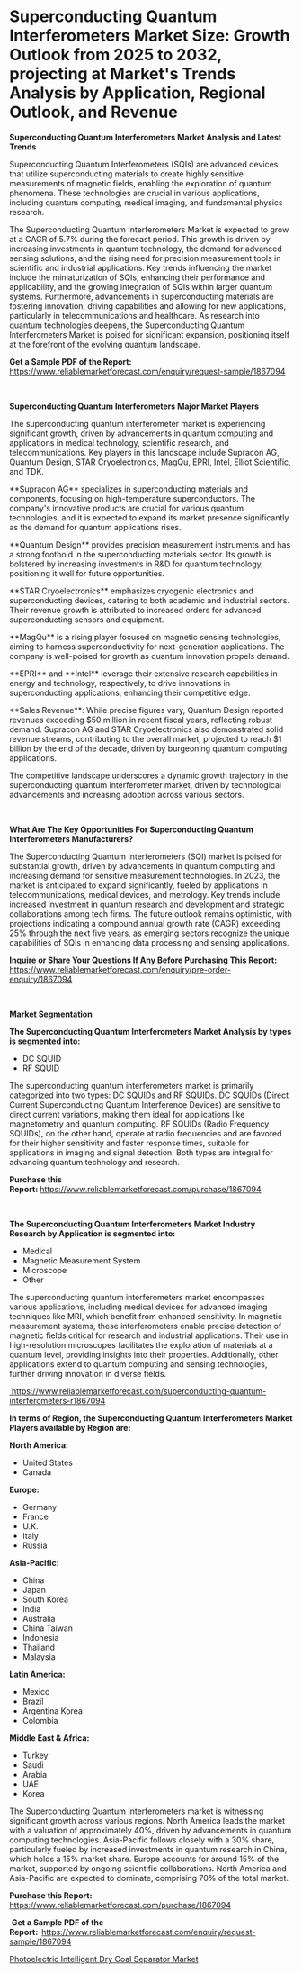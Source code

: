 <p><h1>Superconducting Quantum Interferometers Market Size: Growth Outlook from 2025 to 2032, projecting at Market's Trends Analysis by Application, Regional Outlook, and Revenue</h1></p><p><strong>Superconducting Quantum Interferometers Market Analysis and Latest Trends</strong></p>
<p><p>Superconducting Quantum Interferometers (SQIs) are advanced devices that utilize superconducting materials to create highly sensitive measurements of magnetic fields, enabling the exploration of quantum phenomena. These technologies are crucial in various applications, including quantum computing, medical imaging, and fundamental physics research.</p><p>The Superconducting Quantum Interferometers Market is expected to grow at a CAGR of 5.7% during the forecast period. This growth is driven by increasing investments in quantum technology, the demand for advanced sensing solutions, and the rising need for precision measurement tools in scientific and industrial applications. Key trends influencing the market include the miniaturization of SQIs, enhancing their performance and applicability, and the growing integration of SQIs within larger quantum systems. Furthermore, advancements in superconducting materials are fostering innovation, driving capabilities and allowing for new applications, particularly in telecommunications and healthcare. As research into quantum technologies deepens, the Superconducting Quantum Interferometers Market is poised for significant expansion, positioning itself at the forefront of the evolving quantum landscape.</p></p>
<p><strong>Get a Sample PDF of the Report:&nbsp;</strong> <a href="https://www.reliablemarketforecast.com/enquiry/request-sample/1867094?utm_campaign=3091&utm_medium=2&utm_source=Github&utm_content=ia&utm_term=12042025&utm_id=superconducting-quantum-interferometers">https://www.reliablemarketforecast.com/enquiry/request-sample/1867094</a></p>
<p>&nbsp;</p>
<p><strong>Superconducting Quantum Interferometers Major Market Players</strong></p>
<p><p>The superconducting quantum interferometer market is experiencing significant growth, driven by advancements in quantum computing and applications in medical technology, scientific research, and telecommunications. Key players in this landscape include Supracon AG, Quantum Design, STAR Cryoelectronics, MagQu, EPRI, Intel, Elliot Scientific, and TDK.</p><p>**Supracon AG** specializes in superconducting materials and components, focusing on high-temperature superconductors. The company's innovative products are crucial for various quantum technologies, and it is expected to expand its market presence significantly as the demand for quantum applications rises.</p><p>**Quantum Design** provides precision measurement instruments and has a strong foothold in the superconducting materials sector. Its growth is bolstered by increasing investments in R&D for quantum technology, positioning it well for future opportunities.</p><p>**STAR Cryoelectronics** emphasizes cryogenic electronics and superconducting devices, catering to both academic and industrial sectors. Their revenue growth is attributed to increased orders for advanced superconducting sensors and equipment.</p><p>**MagQu** is a rising player focused on magnetic sensing technologies, aiming to harness superconductivity for next-generation applications. The company is well-poised for growth as quantum innovation propels demand.</p><p>**EPRI** and **Intel** leverage their extensive research capabilities in energy and technology, respectively, to drive innovations in superconducting applications, enhancing their competitive edge.</p><p>**Sales Revenue**: While precise figures vary, Quantum Design reported revenues exceeding $50 million in recent fiscal years, reflecting robust demand. Supracon AG and STAR Cryoelectronics also demonstrated solid revenue streams, contributing to the overall market, projected to reach $1 billion by the end of the decade, driven by burgeoning quantum computing applications. </p><p>The competitive landscape underscores a dynamic growth trajectory in the superconducting quantum interferometer market, driven by technological advancements and increasing adoption across various sectors.</p></p>
<p>&nbsp;</p>
<p><strong>What Are The Key Opportunities For Superconducting Quantum Interferometers Manufacturers?</strong></p>
<p><p>The Superconducting Quantum Interferometers (SQI) market is poised for substantial growth, driven by advancements in quantum computing and increasing demand for sensitive measurement technologies. In 2023, the market is anticipated to expand significantly, fueled by applications in telecommunications, medical devices, and metrology. Key trends include increased investment in quantum research and development and strategic collaborations among tech firms. The future outlook remains optimistic, with projections indicating a compound annual growth rate (CAGR) exceeding 25% through the next five years, as emerging sectors recognize the unique capabilities of SQIs in enhancing data processing and sensing applications.</p></p>
<p><strong>Inquire or Share Your Questions If Any Before Purchasing This Report:</strong> <a href="https://www.reliablemarketforecast.com/enquiry/pre-order-enquiry/1867094?utm_campaign=3091&utm_medium=2&utm_source=Github&utm_content=ia&utm_term=12042025&utm_id=superconducting-quantum-interferometers">https://www.reliablemarketforecast.com/enquiry/pre-order-enquiry/1867094</a></p>
<p>&nbsp;</p>
<p><strong>Market Segmentation</strong></p>
<p><strong>The Superconducting Quantum Interferometers Market Analysis by types is segmented into:</strong></p>
<p><ul><li>DC SQUID</li><li>RF SQUID</li></ul></p>
<p><p>The superconducting quantum interferometers market is primarily categorized into two types: DC SQUIDs and RF SQUIDs. DC SQUIDs (Direct Current Superconducting Quantum Interference Devices) are sensitive to direct current variations, making them ideal for applications like magnetometry and quantum computing. RF SQUIDs (Radio Frequency SQUIDs), on the other hand, operate at radio frequencies and are favored for their higher sensitivity and faster response times, suitable for applications in imaging and signal detection. Both types are integral for advancing quantum technology and research.</p></p>
<p><strong>Purchase this Report:&nbsp;</strong><a href="https://www.reliablemarketforecast.com/purchase/1867094?utm_campaign=3091&utm_medium=2&utm_source=Github&utm_content=ia&utm_term=12042025&utm_id=superconducting-quantum-interferometers">https://www.reliablemarketforecast.com/purchase/1867094</a></p>
<p>&nbsp;</p>
<p><strong>The Superconducting Quantum Interferometers Market Industry Research by Application is segmented into:</strong></p>
<p><ul><li>Medical</li><li>Magnetic Measurement System</li><li>Microscope</li><li>Other</li></ul></p>
<p><p>The superconducting quantum interferometers market encompasses various applications, including medical devices for advanced imaging techniques like MRI, which benefit from enhanced sensitivity. In magnetic measurement systems, these interferometers enable precise detection of magnetic fields critical for research and industrial applications. Their use in high-resolution microscopes facilitates the exploration of materials at a quantum level, providing insights into their properties. Additionally, other applications extend to quantum computing and sensing technologies, further driving innovation in diverse fields.</p></p>
<p><a href="https://www.reliablemarketforecast.com/superconducting-quantum-interferometers-r1867094?utm_campaign=3091&utm_medium=2&utm_source=Github&utm_content=ia&utm_term=12042025&utm_id=superconducting-quantum-interferometers">&nbsp;https://www.reliablemarketforecast.com/superconducting-quantum-interferometers-r1867094</a></p>
<p><strong>In terms of Region, the Superconducting Quantum Interferometers Market Players available by Region are:</strong></p>
<p>
    <p> <strong> North America: </strong>
        <ul>
            <li>United States</li>
            <li>Canada</li>
        </ul>
        </p> 
    <p> <strong> Europe: </strong>
        <ul>
            <li>Germany</li>
            <li>France</li>
            <li>U.K.</li>
            <li>Italy</li>
            <li>Russia</li>
        </ul>
        </p> 
    <p> <strong> Asia-Pacific: </strong>
        <ul>
            <li>China</li>
            <li>Japan</li>
            <li>South Korea</li>
            <li>India</li>
            <li>Australia</li>
            <li>China Taiwan</li>
            <li>Indonesia</li>
            <li>Thailand</li>
            <li>Malaysia</li>
        </ul>
        </p> 
    <p> <strong> Latin America: </strong>
        <ul>
            <li>Mexico</li>
            <li>Brazil</li>
            <li>Argentina Korea</li>
            <li>Colombia</li>
        </ul>
        </p> 
    <p> <strong> Middle East & Africa: </strong>
        <ul>
            <li>Turkey</li>
            <li>Saudi</li>
            <li>Arabia</li>
            <li>UAE</li>
            <li>Korea</li>
        </ul>
    </p>
    </p>
<p><p>The Superconducting Quantum Interferometers market is witnessing significant growth across various regions. North America leads the market with a valuation of approximately 40%, driven by advancements in quantum computing technologies. Asia-Pacific follows closely with a 30% share, particularly fueled by increased investments in quantum research in China, which holds a 15% market share. Europe accounts for around 15% of the market, supported by ongoing scientific collaborations. North America and Asia-Pacific are expected to dominate, comprising 70% of the total market.</p></p>
<p><strong>Purchase this Report: </strong><a href="https://www.reliablemarketforecast.com/purchase/1867094?utm_campaign=3091&utm_medium=2&utm_source=Github&utm_content=ia&utm_term=12042025&utm_id=superconducting-quantum-interferometers">https://www.reliablemarketforecast.com/purchase/1867094</a></p>
<p>&nbsp;<strong>Get a Sample PDF of the Report:&nbsp;&nbsp;</strong><a href="https://www.reliablemarketforecast.com/enquiry/request-sample/1867094?utm_campaign=3091&utm_medium=2&utm_source=Github&utm_content=ia&utm_term=12042025&utm_id=superconducting-quantum-interferometers">https://www.reliablemarketforecast.com/enquiry/request-sample/1867094</a></p>
<p><strong></strong></p>
<p><p><a href="https://github.com/paljuhubeyde/Market-Research-Report-List-1/blob/main/photoelectric-intelligent-dry-coal-separator-market.md?utm_campaign=3091&utm_medium=2&utm_source=Github&utm_content=ia&utm_term=12042025&utm_id=superconducting-quantum-interferometers">Photoelectric Intelligent Dry Coal Separator Market</a></p></p>